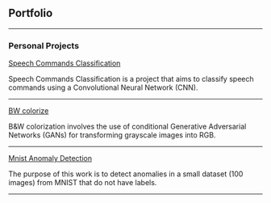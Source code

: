## Portfolio

---

### Personal Projects

[Speech Commands Classification](https://github.com/eitamar-saraf/Speech-Commands-Classification)

Speech Commands Classification is a project that aims to classify speech commands using a Convolutional Neural Network (CNN).

---
[BW colorize](https://github.com/eitamar-saraf/BW-colorize)
 
B&W colorization involves the use of conditional Generative Adversarial Networks (GANs) for transforming grayscale images into RGB. 

---
[Mnist Anomaly Detection](https://github.com/eitamar-saraf/Mnist-Anomaly-detection)

The purpose of this work is to detect anomalies in a small dataset (100 images) from MNIST that do not have labels.

---
